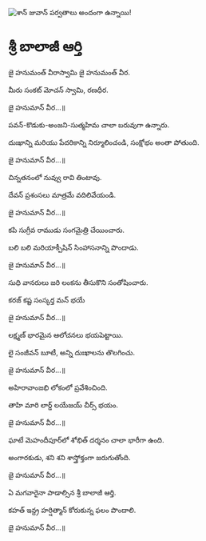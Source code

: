 ![శాన్ జువాన్ పర్వతాలు అందంగా ఉన్నాయి!](lib/images/img.png "శాన్ జువాన్ పర్వతాలు")

# శ్రీ బాలాజీ ఆర్తి

జై హనుమంత్ వీరాస్వామి జై హనుమంత్ వీర.

మీరు సంకట్ మోచన్ స్వామి, రణధీర.

జై హనుమాన్ వీర...॥

పవన్-కొడుకు-అంజని-సుత్మహిమ చాలా బరువుగా ఉన్నారు.

దుఃఖాన్ని మరియు పేదరికాన్ని నిర్మూలించండి, సంక్షోభం అంతా పోతుంది.

జై హనుమాన్ వీర...॥

చిన్నతనంలో నువ్వు రావి తింటావు.

దేవన్ ప్రశంసలు మాత్రమే వదిలివేయండి.

జై హనుమాన్ వీర...॥

కపి సుగ్రీవ రాముడు సంగమైత్రి చేయించారు.

బలి బలి మరియాక్పీషిన్ సింహాసనాన్ని పొందాడు.

జై హనుమాన్ వీర...॥

సుధి వానరులు జరి లంకను తీసుకొని సంతోషించారు.

కరజ్ కష్ట సంస్కర్త మన్ భయే

జై హనుమాన్ వీర...॥

లక్ష్మణ్ భారమైన ఆలోచనలు భయపెట్టాయి.

లై సంజీవన్ బూటీ, అన్ని దుఃఖాలను తొలగించు.

జై హనుమాన్ వీర...॥

అహిరావాంజభి లోకంలో ప్రవేశించింది.

తాహి మారి లార్డ్ లయేజయ్ చీర్స్ భయం.

జై హనుమాన్ వీర...॥

ఘాటే మెహందీపూర్‌లో శోభిత్ దర్శనం చాలా భారీగా ఉంది.

అంగారకుడు, శని శని శాస్త్రోక్తంగా జరుగుతోంది.

జై హనుమాన్ వీర...॥

ఏ మగవారైనా పాడాల్సిన శ్రీ బాలాజీ ఆర్తి.

కహత్ ఇన్ద్ర హర్షిత్మాన్ కోరుకున్న ఫలం పొందాలి.

జై హనుమాన్ వీర...॥